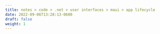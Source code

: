 ```yaml
---
title: notes > code > .net > user interfaces > maui > app lifecycle
date: 2022-09-06T13:28:13-0600
draft: false
weight: 1
---
```

